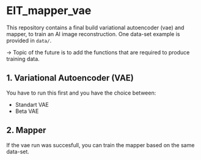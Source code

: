 # EIT_mapper_vae

This repository contains a final build variational autoencoder (vae) and mapper, to train an AI image reconstruction.
One data-set example is provided in `data/`.

 -> Topic of the future is to add the functions that are required to produce training data.

## 1. Variational Autoencoder (VAE)

You have to run this first and you have the choice between:
- Standart VAE
- Beta VAE

## 2. Mapper

If the vae run was succesfull, you can train the mapper
based on the same data-set.